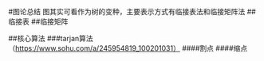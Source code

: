 #图论总结
图其实可看作为树的变种，主要表示方式有临接表法和临接矩阵法
##临接表
##临接矩阵

##核心算法
###tarjan算法（https://www.sohu.com/a/245954819_100201031）
####割点
####缩点
